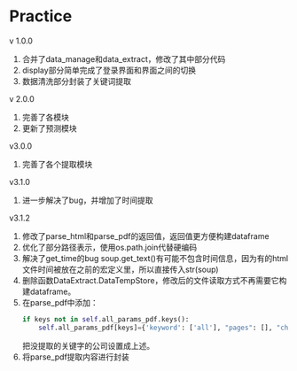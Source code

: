# Practice
v 1.0.0
1. 合并了data_manage和data_extract，修改了其中部分代码
2. display部分简单完成了登录界面和界面之间的切换
3. 数据清洗部分封装了关键词提取

v 2.0.0
1. 完善了各模块
2. 更新了预测模块

v3.0.0
1. 完善了各个提取模块

v3.1.0
1. 进一步解决了bug，并增加了时间提取

v3.1.2
1. 修改了parse_html和parse_pdf的返回值，返回值更方便构建dataframe
2. 优化了部分路径表示，使用os.path.join代替硬编码
3. 解决了get_time的bug
   soup.get_text()有可能不包含时间信息，因为有的html文件时间被放在之前的宏定义里，所以直接传入str(soup)
4. 删除函数DataExtract.DataTempStore，修改后的文件读取方式不再需要它构建dataframe。
5. 在parse_pdf中添加：
   ```python
   if keys not in self.all_params_pdf.keys():
       self.all_params_pdf[keys]={'keyword': ['all'], "pages": [], "chart": None, "distance": 15}
   ```
   把没提取的关键字的公司设置成上述。
6. 将parse_pdf提取内容进行封装
